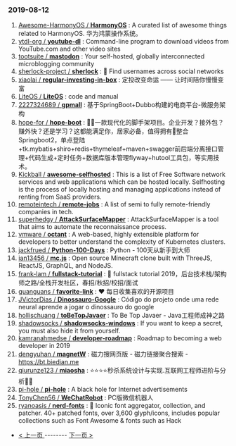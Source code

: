### 2019-08-12 
1. [Awesome-HarmonyOS / **HarmonyOS**](https://github.com/Awesome-HarmonyOS/HarmonyOS) : A curated list of awesome things related to HarmonyOS. 华为鸿蒙操作系统。
1. [ytdl-org / **youtube-dl**](https://github.com/ytdl-org/youtube-dl) : Command-line program to download videos from YouTube.com and other video sites
1. [tootsuite / **mastodon**](https://github.com/tootsuite/mastodon) : Your self-hosted, globally interconnected microblogging community
1. [sherlock-project / **sherlock**](https://github.com/sherlock-project/sherlock) : 🔎 Find usernames across social networks
1. [xiaolai / **regular-investing-in-box**](https://github.com/xiaolai/regular-investing-in-box) : 定投改变命运 —— 让时间陪你慢慢变富
1. [LiteOS / **LiteOS**](https://github.com/LiteOS/LiteOS) : code and manual
1. [2227324689 / **gpmall**](https://github.com/2227324689/gpmall) : 基于SpringBoot+Dubbo构建的电商平台-微服务架构
1. [hope-for / **hope-boot**](https://github.com/hope-for/hope-boot) : 🌱🚀一款现代化的脚手架项目。企业开发？接外包？赚外快？还是学习？这都能满足你，居家必备，值得拥有🍻整合Springboot2，单点登陆+tk.mybatis+shiro+redis+thymeleaf+maven+swagger前后端分离接口管理+代码生成+定时任务+数据库版本管理flyway+hutool工具包，等实用技术。
1. [Kickball / **awesome-selfhosted**](https://github.com/Kickball/awesome-selfhosted) : This is a list of Free Software network services and web applications which can be hosted locally. Selfhosting is the process of locally hosting and managing applications instead of renting from SaaS providers.
1. [remoteintech / **remote-jobs**](https://github.com/remoteintech/remote-jobs) : A list of semi to fully remote-friendly companies in tech.
1. [superhedgy / **AttackSurfaceMapper**](https://github.com/superhedgy/AttackSurfaceMapper) : AttackSurfaceMapper is a tool that aims to automate the reconnaissance process.
1. [vmware / **octant**](https://github.com/vmware/octant) : A web-based, highly extensible platform for developers to better understand the complexity of Kubernetes clusters.
1. [jackfrued / **Python-100-Days**](https://github.com/jackfrued/Python-100-Days) : Python - 100天从新手到大师
1. [ian13456 / **mc.js**](https://github.com/ian13456/mc.js) : Open source Minecraft clone built with ThreeJS, ReactJS, GraphQL, and NodeJS.
1. [frank-lam / **fullstack-tutorial**](https://github.com/frank-lam/fullstack-tutorial) : 🚀 fullstack tutorial 2019，后台技术栈/架构师之路/全栈开发社区，春招/秋招/校招/面试
1. [guanguans / **favorite-link**](https://github.com/guanguans/favorite-link) : ❤️ 每日收集喜欢的开源项目
1. [JVictorDias / **Dinossauro-Google**](https://github.com/JVictorDias/Dinossauro-Google) : Código do projeto onde uma rede neural aprende a jogar o dinossauro do google
1. [hollischuang / **toBeTopJavaer**](https://github.com/hollischuang/toBeTopJavaer) : To Be Top Javaer - Java工程师成神之路
1. [shadowsocks / **shadowsocks-windows**](https://github.com/shadowsocks/shadowsocks-windows) : If you want to keep a secret, you must also hide it from yourself.
1. [kamranahmedse / **developer-roadmap**](https://github.com/kamranahmedse/developer-roadmap) : Roadmap to becoming a web developer in 2019
1. [dengyuhan / **magnetW**](https://github.com/dengyuhan/magnetW) : 磁力搜网页版 - 磁力链接聚合搜索 - https://bt.biedian.me
1. [qiurunze123 / **miaosha**](https://github.com/qiurunze123/miaosha) : ⭐⭐⭐⭐秒杀系统设计与实现.互联网工程师进阶与分析🙋🐓
1. [pi-hole / **pi-hole**](https://github.com/pi-hole/pi-hole) : A black hole for Internet advertisements
1. [TonyChen56 / **WeChatRobot**](https://github.com/TonyChen56/WeChatRobot) : PC版微信机器人
1. [ryanoasis / **nerd-fonts**](https://github.com/ryanoasis/nerd-fonts) : 🔡 Iconic font aggregator, collection, and patcher. 40+ patched fonts, over 3,600 glyph/icons, includes popular collections such as Font Awesome & fonts such as Hack 

- [ < 上一页 ](https://github.com/able8/github-trending-daily-record/blob/master/2019-08-11.md) -------- [ 下一页 > ](https://github.com/able8/github-trending-daily-record/blob/master/2019-08-13.md)